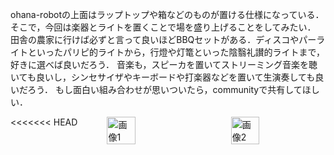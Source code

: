 ohana-robotの上面はラップトップや箱などのものが置ける仕様になっている．そこで，今回は楽器とライトを置くことで場を盛り上げることをしてみたい．
田舎の農家に行けば必ずと言って良いほどBBQセットがある．ディスコやパーライトといったパリピ的ライトから，行燈や灯篭といった陰翳礼讃的ライトまで，好きに選べば良いだろう．
音楽も，スピーカを置いてストリーミング音楽を聴いても良いし，シンセサイザやキーボードや打楽器などを置いて生演奏しても良いだろう．
もし面白い組み合わせが思いついたら，communityで共有してほしい．

<div style="display: flex; justify-content: space-between;">
<<<<<<< HEAD
  <img src="img/IMG_3602.HEIC" alt="画像1" style="width: 30%;">
  <img src="img/IMG_3556 2.HEIC" alt="画像2" style="width: 30%;">
<!--   <video controls style="width: 30%;">
      <source src="img/IMG_2980.MOV" type="video/mov">
=======
  <img src="img/IMG_3602.png" alt="画像1" style="width: 30%;">
  <img src="img/IMG_3556.png" alt="画像2" style="width: 30%;">
  <video controls style="width: 30%;">
      <source src="img/IMG_2980.mp4" type="video/mp4">
>>>>>>> 304fe6a (-)
      Your browser does not support the video tag.
  </video> -->
</div>
